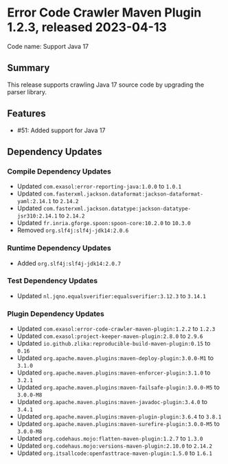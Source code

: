 # Error Code Crawler Maven Plugin 1.2.3, released 2023-04-13

Code name: Support Java 17

## Summary

This release supports crawling Java 17 source code by upgrading the parser library.

## Features

* #51: Added support for Java 17

## Dependency Updates

### Compile Dependency Updates

* Updated `com.exasol:error-reporting-java:1.0.0` to `1.0.1`
* Updated `com.fasterxml.jackson.dataformat:jackson-dataformat-yaml:2.14.1` to `2.14.2`
* Updated `com.fasterxml.jackson.datatype:jackson-datatype-jsr310:2.14.1` to `2.14.2`
* Updated `fr.inria.gforge.spoon:spoon-core:10.2.0` to `10.3.0`
* Removed `org.slf4j:slf4j-jdk14:2.0.6`

### Runtime Dependency Updates

* Added `org.slf4j:slf4j-jdk14:2.0.7`

### Test Dependency Updates

* Updated `nl.jqno.equalsverifier:equalsverifier:3.12.3` to `3.14.1`

### Plugin Dependency Updates

* Updated `com.exasol:error-code-crawler-maven-plugin:1.2.2` to `1.2.3`
* Updated `com.exasol:project-keeper-maven-plugin:2.8.0` to `2.9.6`
* Updated `io.github.zlika:reproducible-build-maven-plugin:0.15` to `0.16`
* Updated `org.apache.maven.plugins:maven-deploy-plugin:3.0.0-M1` to `3.1.0`
* Updated `org.apache.maven.plugins:maven-enforcer-plugin:3.1.0` to `3.2.1`
* Updated `org.apache.maven.plugins:maven-failsafe-plugin:3.0.0-M5` to `3.0.0-M8`
* Updated `org.apache.maven.plugins:maven-javadoc-plugin:3.4.0` to `3.4.1`
* Updated `org.apache.maven.plugins:maven-plugin-plugin:3.6.4` to `3.8.1`
* Updated `org.apache.maven.plugins:maven-surefire-plugin:3.0.0-M5` to `3.0.0-M8`
* Updated `org.codehaus.mojo:flatten-maven-plugin:1.2.7` to `1.3.0`
* Updated `org.codehaus.mojo:versions-maven-plugin:2.10.0` to `2.14.2`
* Updated `org.itsallcode:openfasttrace-maven-plugin:1.5.0` to `1.6.1`
